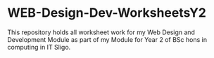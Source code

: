 # WEB-Design-Dev-WorksheetsY2
This repository holds all worksheet work for my Web Design and Development Module as part of my Module for Year 2 of BSc hons in computing in IT Sligo. 
